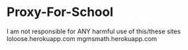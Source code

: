 # Proxy-For-School
I am not responsible for ANY harmful use of this/these sites 
loloose.herokuapp.com
mgmsmath.herokuapp.com
